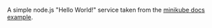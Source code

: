 A simple node.js "Hello World!" service taken from the [minikube docs example](https://kubernetes.io/docs/tutorials/stateless-application/hello-minikube/).
